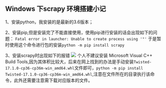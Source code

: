 ## Windows 下scrapy 环境搭建小记

1、安装python，我安装的是最新的3.6版本；

2、安装pip,但是安装完了不能直接使用，使用pip进行安装的话会出现如下的问题：
```Fatal error in launcher: Unable to create process using '"'```
于是暂时使用这个命令进行包的安装```python -m pip install scrapy```  

3、安装scrapy时出现如下的报错
![](./img/scrapy/wheel.png)
个人不建议安装 Microsoft Visual C++ Build Tools,因为其体积比较大，后来在网上找到的办法是手动安装```Twisted-17.1.0-cp36-cp36m-win_amd64.whl```文件即可，```python -m pip install Twisted-17.1.0-cp36-cp36m-win_amd64.whl```,注意在文件所在的目录执行该命令，此外还需要注意需下载对应版本的文件。
 
